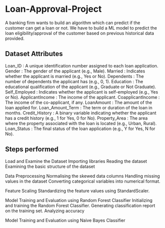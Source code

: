 # Loan-Approval-Project
A banking firm wants to build an algorithm which can predict if the customer can get a loan or not.
We have to build a ML model to predict the loan eligibility/approval of the customer based on previous historical data provided.


## Dataset Attributes
Loan_ID           : A unique identification number assigned to each loan application.
Gender            : The gender of the applicant (e.g., Male).
Married           : Indicates whether the applicant is married (e.g., Yes or No).
Dependents        : The number of dependents the applicant has (e.g., 0, 1).
Education         : The educational qualification of the applicant (e.g., Graduate or Not Graduate).
Self_Employed     : Indicates whether the applicant is self-employed (e.g., Yes or No).
ApplicantIncome   : The income of the applicant.
CoapplicantIncome : The income of the co-applicant, if any.
LoanAmount        : The amount of the loan applied for.
Loan_Amount_Term  : The term or duration of the loan in months.
Credit_History    : A binary variable indicating whether the applicant has a credit history (e.g., 1 for Yes, 0 for No).
Property_Area     : The area where the property associated with the loan is located (e.g., Urban, Rural).
Loan_Status       : The final status of the loan application (e.g., Y for Yes, N for No).

## Steps performed
Load and Examine the Dataset
    Importing libraries
    Reading the dataset
    Examining the basic structure of the dataset

Data Preprocessing
    Normalising the skewed data columns
    Handling missing values in the dataset
    Converting categorical variables into numerical format.
    
Feature Scaling
    Standardizing the feature values using StandardScaler.

Model Training and Evaluation using Random Forest Classifier
    Initializing and training the Random Forest Classifier.
    Generating classification report on the training set.
    Analyzing accuracy

Model Training and Evaluation using Naive Bayes Classifier

